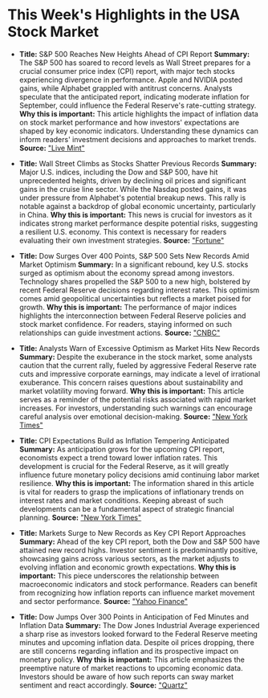 # This Week's Highlights in the USA Stock Market

- **Title:** S&P 500 Reaches New Heights Ahead of CPI Report
  **Summary:** The S&P 500 has soared to record levels as Wall Street prepares for a crucial consumer price index (CPI) report, with major tech stocks experiencing divergence in performance. Apple and NVIDIA posted gains, while Alphabet grappled with antitrust concerns. Analysts speculate that the anticipated report, indicating moderate inflation for September, could influence the Federal Reserve's rate-cutting strategy.
  **Why this is important:** This article highlights the impact of inflation data on stock market performance and how investors' expectations are shaped by key economic indicators. Understanding these dynamics can inform readers' investment decisions and approaches to market trends.
  **Source:** ["Live Mint"](https://www.livemint.com/news/sp-500-hits-record-high-in-run-up-to-cpi-report-markets-wrap-11728506780386.html)

- **Title:** Wall Street Climbs as Stocks Shatter Previous Records
  **Summary:** Major U.S. indices, including the Dow and S&P 500, have hit unprecedented heights, driven by declining oil prices and significant gains in the cruise line sector. While the Nasdaq posted gains, it was under pressure from Alphabet's potential breakup news. This rally is notable against a backdrop of global economic uncertainty, particularly in China.
  **Why this is important:** This news is crucial for investors as it indicates strong market performance despite potential risks, suggesting a resilient U.S. economy. This context is necessary for readers evaluating their own investment strategies.
  **Source:** ["Fortune"](https://fortune.com/2024/10/09/stock-market-today-dow-sp500-nasdaq-records/)

- **Title:** Dow Surges Over 400 Points, S&P 500 Sets New Records Amid Market Optimism
  **Summary:** In a significant rebound, key U.S. stocks surged as optimism about the economy spread among investors. Technology shares propelled the S&P 500 to a new high, bolstered by recent Federal Reserve decisions regarding interest rates. This optimism comes amid geopolitical uncertainties but reflects a market poised for growth.
  **Why this is important:** The performance of major indices highlights the interconnection between Federal Reserve policies and stock market confidence. For readers, staying informed on such relationships can guide investment actions.
  **Source:** ["CNBC"](https://www.cnbc.com/2024/10/08/stock-market-today-live-updates.html)

- **Title:** Analysts Warn of Excessive Optimism as Market Hits New Records
  **Summary:** Despite the exuberance in the stock market, some analysts caution that the current rally, fueled by aggressive Federal Reserve rate cuts and impressive corporate earnings, may indicate a level of irrational exuberance. This concern raises questions about sustainability and market volatility moving forward.
  **Why this is important:** This article serves as a reminder of the potential risks associated with rapid market increases. For investors, understanding such warnings can encourage careful analysis over emotional decision-making.
  **Source:** ["New York Times"](https://www.nytimes.com/2024/10/11/business/stocks-investing-bull-market.html)

- **Title:** CPI Expectations Build as Inflation Tempering Anticipated
  **Summary:** As anticipation grows for the upcoming CPI report, economists expect a trend toward lower inflation rates. This development is crucial for the Federal Reserve, as it will greatly influence future monetary policy decisions amid continuing labor market resilience.
  **Why this is important:** The information shared in this article is vital for readers to grasp the implications of inflationary trends on interest rates and market conditions. Keeping abreast of such developments can be a fundamental aspect of strategic financial planning.
  **Source:** ["New York Times"](https://www.nytimes.com/live/2024/10/10/business/cpi-inflation-fed)

- **Title:** Markets Surge to New Records as Key CPI Report Approaches
  **Summary:** Ahead of the key CPI report, both the Dow and S&P 500 have attained new record highs. Investor sentiment is predominantly positive, showcasing gains across various sectors, as the market adjusts to evolving inflation and economic growth expectations.
  **Why this is important:** This piece underscores the relationship between macroeconomic indicators and stock performance. Readers can benefit from recognizing how inflation reports can influence market movement and sector performance.
  **Source:** ["Yahoo Finance"](https://finance.yahoo.com/news/live/stock-market-today-dow-sp-500-jump-to-fresh-records-as-key-cpi-report-looms-145320919.html)

- **Title:** Dow Jumps Over 300 Points in Anticipation of Fed Minutes and Inflation Data
  **Summary:** The Dow Jones Industrial Average experienced a sharp rise as investors looked forward to the Federal Reserve meeting minutes and upcoming inflation data. Despite oil prices dropping, there are still concerns regarding inflation and its prospective impact on monetary policy.
  **Why this is important:** This article emphasizes the preemptive nature of market reactions to upcoming economic data. Investors should be aware of how such reports can sway market sentiment and react accordingly.
  **Source:** ["Quartz"](https://qz.com/dow-jumps-over-300-points-the-fed-minutes-and-inflation-1851669106)